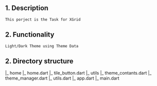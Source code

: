 ## 1. Description
``
This porject is the Task for XGrid
``

## 2. Functionality

``
Light/Dark Theme using Theme Data
``

## 2. Directory structure


|_ home
    |_ home.dart
    |_ tile_button.dart
|_ utils
    |_ theme_contants.dart
    |_ theme_manager.dart
    |_ utils.dart
|_ app.dart
|_ main.dart


